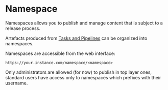 # Namespace

Namespaces allows you to publish and manage content that is subject to a release process.

Artefacts produced from [Tasks and Pipelines](tasksandpipelines.md) can be organized into namespaces.

Namespaces are accessible from the web interface:

    https://your.instance.com/namespace/<namespace>

Only administrators are allowed (for now) to publish in top layer ones, standard users have access only to namespaces which prefixes with their username.
